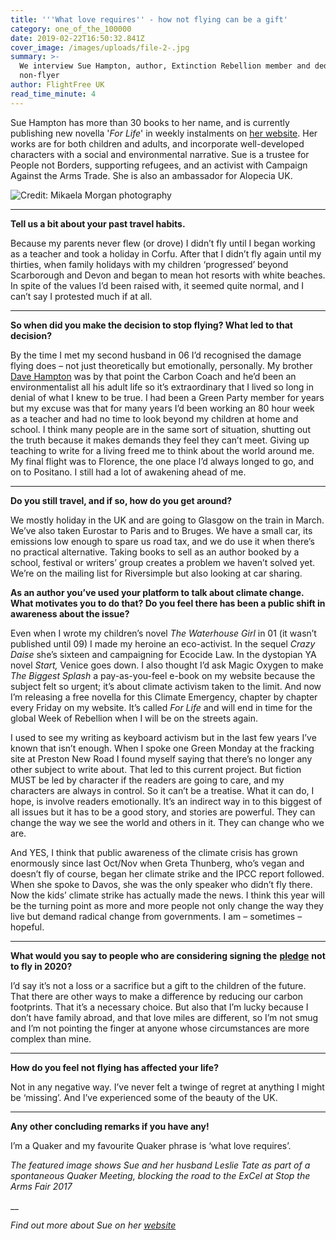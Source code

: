 ```yaml
---
title: '''What love requires'' - how not flying can be a gift'
category: one_of_the_100000
date: 2019-02-22T16:50:32.841Z
cover_image: /images/uploads/file-2-.jpg
summary: >-
  We interview Sue Hampton, author, Extinction Rebellion member and dedicated
  non-flyer
author: FlightFree UK
read_time_minute: 4
---
```

Sue Hampton has more than 30 books to her name, and is currently publishing new novella '_For Life_' in weekly instalments on [her website](https://www.suehamptonauthor.co.uk/). Her works are for both children and adults, and incorporate well-developed characters with a social and environmental narrative. Sue is a trustee for People not Borders, supporting refugees, and an activist with Campaign Against the Arms Trade. She is also an ambassador for Alopecia UK.

![](/images/uploads/0debf8_96465fec0ca6493f97a2947690b3cb81_mv2_d_3954_6101_s_4_2.webp "Credit: Mikaela Morgan photography")

- - -

**Tell us a bit about your past travel habits.**

Because my parents never flew (or drove) I didn’t fly until I began working as a teacher and took a holiday in Corfu. After that I didn’t fly again until my thirties, when family holidays with my children ‘progressed’ beyond Scarborough and Devon and began to mean hot resorts with white beaches. In spite of the values I’d been raised with, it seemed quite normal, and I can’t say I protested much if at all.

- - -

**So when did you make the decision to stop flying? What led to that decision?**

By the time I met my second husband in 06 I’d recognised the damage flying does – not just theoretically but emotionally, personally. My brother [Dave Hampton](http://www.carboncoach.com/) was by that point the Carbon Coach and he’d been an environmentalist all his adult life so it’s extraordinary that I lived so long in denial of what I knew to be true. I had been a Green Party member for years but my excuse was that for many years I’d been working an 80 hour week as a teacher and had no time to look beyond my children at home and school. I think many people are in the same sort of situation, shutting out the truth because it makes demands they feel they can’t meet. Giving up teaching to write for a living freed me to think about the world around me. My final flight was to Florence, the one place I’d always longed to go, and on to Positano. I still had a lot of awakening ahead of me. 

- - -

**Do you still travel, and if so, how do you get around?**

We mostly holiday in the UK and are going to Glasgow on the train in March. We’ve also taken Eurostar to Paris and to Bruges. We have a small car, its emissions low enough to spare us road tax, and we do use it when there’s no practical alternative. Taking books to sell as an author booked by a school, festival or writers’ group creates a problem we haven’t solved yet. We’re on the mailing list for Riversimple but also looking at car sharing.

**As an author you’ve used your platform to talk about climate change. What motivates you to do that? Do you feel there has been a public shift in awareness about the issue?**

Even when I wrote my children’s novel _The Waterhouse Girl_ in 01 (it wasn’t published until 09) I made my heroine an eco-activist. In the sequel _Crazy Daise_ she’s sixteen and campaigning for Ecocide Law. In the dystopian YA novel _Start,_ Venice goes down. I also thought I’d ask Magic Oxygen to make _The Biggest Splash_ a pay-as-you-feel e-book on my website because the subject felt so urgent; it’s about climate activism taken to the limit. And now I’m releasing a free novella for this Climate Emergency, chapter by chapter every Friday on my website. It’s called _For Life_ and will end in time for the global Week of Rebellion when I will be on the streets again. 

I used to see my writing as keyboard activism but in the last few years I’ve known that isn’t enough. When I spoke one Green Monday at the fracking site at Preston New Road I found myself saying that there’s no longer any other subject to write about. That led to this current project. But fiction MUST be led by character if the readers are going to care, and my characters are always in control. So it can’t be a treatise. What it can do, I hope, is involve readers emotionally. It’s an indirect way in to this biggest of all issues but it has to be a good story, and stories are powerful. They can change the way we see the world and others in it. They can change who we are. 

And YES, I think that public awareness of the climate crisis has grown enormously since last Oct/Nov when Greta Thunberg, who’s vegan and doesn’t fly of course, began her climate strike and the IPCC report followed. When she spoke to Davos, she was the only speaker who didn’t fly there. Now the kids’ climate strike has actually made the news. I think this year will be the turning point as more and more people not only change the way they live but demand radical change from governments. I am – sometimes – hopeful. 

- - -

**What would you say to people who are considering signing the** [**pledge**](https://www.flightfree.co.uk/pledge) **not to fly in 2020?**

I’d say it’s not a loss or a sacrifice but a gift to the children of the future. That there are other ways to make a difference by reducing our carbon footprints. That it’s a necessary choice. But also that I’m lucky because I don’t have family abroad, and that love miles are different, so I’m not smug and I’m not pointing the finger at anyone whose circumstances are more complex than mine.

- - -

**How do you feel not flying has affected your life?**

Not in any negative way. I’ve never felt a twinge of regret at anything I might be ‘missing’. And I’ve experienced some of the beauty of the UK.

- - -

**Any other concluding remarks if you have any!**

I’m a Quaker and my favourite Quaker phrase is ‘what love requires’. 

_The featured image shows Sue and her husband Leslie Tate as part of a spontaneous Quaker Meeting, blocking the road to the ExCel at Stop the Arms Fair 2017_

__

_Find out more about Sue on her_ [_website_](https://www.suehamptonauthor.co.uk/)

